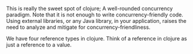 This is really the sweet spot of clojure; A well-rounded concurrency paradigm. Note that it is not enough to write concurrency-friendly code. Using external libraries, or any Java library, in your application, raises the need to analyze and mitigate for concurrency-friendliness.

We have four reference types in clojure. Think of a reference in clojure as just a reference to a value.

